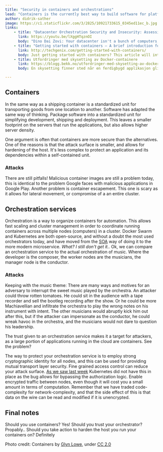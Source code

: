 ```yaml
---
title: "Security in containers and orchestrations" 
lead: "Containers is the currently best way to build software for platform independence, and an orchestration service manages them, but how about that security?" 
author: didrik-sather
image: https://c1.staticflickr.com/3/2825/10921733615_0345ed11ec_b.jpg
links:
    - title: "Datacenter Orchestration Security and Insecurity: Assessing Kubernetes, Mesos, and Docker at Scale"
      link: https://youtu.be/lXggHTqznOI
      body: "Dino Dai Zovi: Your datacenter isn't a bunch of computers, it is *a* computer. While some large organizations have over a decade of experience running software-defined datacenters at massive scale, many more large organizations are just now laying the foundations for their own cloud-scale platforms based on similar ideas."
    - title: "Getting started with containers — A brief introduction for IT professionals"
      link: http://techgenix.com/getting-started-with-containers/
      body: Just getting started with containers? This article will introduce your to some key concepts you need to know so you can be successful in your deployment
    - title: Utfordringer med skysetting av Docker-containere
      link: https://blogg.bekk.no/utfordringer-med-skysetting-av-docker-containere-380196d74511
      body: En skysetting finner sted når en ferdigbygd applikasjon glir ut i skyen og kjører av seg selv. Første skysetting ledsages gjerne av en festlig seremoni og ofte lansering av applikasjonens navn. Det bør feires at funksjonaliteten er levert og at den skaper verdi. Spøk til side så handler skysetting om muligheten for å skape verdi fortere og enklere, ved at applikasjonen alltid er tilgjengelig på tilnærmet uendelig skalerbare ressurser i skyen.

---
```


## Containers
In the same way as a shipping container is a standardized unit for transporting goods from one location to another. Software has adapted the same way of thinking. Package software into a standardized unit for simplifying development, shipping and deployment.
This leaves a smaller footprint on the servers that run the applications, but also allows higher server density.

One argument is often that containers are more secure than the alternatives. One of the reasons is that the attack surface is smaller, and allows for hardening of the host. It's less complex to protect an application and its dependencies within a self-contained unit.

### Attacks
There are still pitfalls! Malicious container images are still a problem today, this is identical to the problem Google faces with malicious applications in Google Play.
Another problem is container escapement. This one is scary as it allows for lateral movement, or compromise of a an entire cluster.


## Orchestration services
Orchestration is a way to organize containers for automation. This allows fast scaling and cluster management in order to coordinate running containers across multiple nodes (computers) in a cluster. Docker Swarm and Kubernetes are both open-source, and without a doubt the most used orchestrators today, and have moved from the [SOA](https://en.wikipedia.org/wiki/Service-oriented_architecture) way of doing it to the more modern microservice.
_What? I still don't get it.._ Ok, we can compare an orchestration service to the actual orchestration of music. Where the developer is the composer, the worker nodes are the musicians, the manager node is the conductor.


### Attacks
Keeping with the music theme:
There are many ways and motives for an adversary to interrupt the sweet music played by the orchestra. An attacker could throw rotten tomatoes. He could sit in the audience with a tape recorder and sell the bootleg recording after the show. Or he could be more Machiavellian and infiltrate the orchestra to play the wrong notes on his instrument with intent. The other musicians would abruptly kick him out after this, but if the attacker can impersonate as the conductor, he could wreak havoc in the orchestra, and the musicians would not dare to question his leadership.

The trust given to an orchestration service makes it a target for attackers, as a large portion of applications running in the cloud are containers. See the problem?

The way to protect your orchestration service is to employ strong cryptographic identity for all nodes, and this can be used for providing mutual transport layer security. Fine grained access control can reduce your attack surface. [As we saw last week](https://www.twistlock.com/labs-blog/demystifying-kubernetes-cve-2018-1002105-dead-simple-exploit/) Kubernetes did not have this in place as the bug allows for bypassing the authorization logic.
Enable encrypted traffic between nodes, even though it will cost you a small amount in terms of computation. Remember that we have traded code-complexity for network-complexity, and that the side effect of this is that data on the wire can be read and modified if it is unencrypted.

## Final notes
Should you use containers? Yes!
Should you trust your orchestrator? Propably..
Should you take action to harden the host you run your containers on? Definitely

Photo credit: Containers by [Glyn Lowe](https://www.glynlowe.com), under [CC 2.0](https://creativecommons.org/licenses/by/2.0/)
